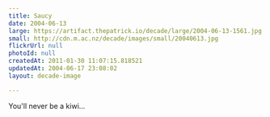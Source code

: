 ```yaml
---
title: Saucy
date: 2004-06-13
large: https://artifact.thepatrick.io/decade/large/2004-06-13-1561.jpg
small: http://cdn.m.ac.nz/decade/images/small/20040613.jpg
flickrUrl: null
photoId: null
createdAt: 2011-01-30 11:07:15.818521
updatedAt: 2004-06-17 23:08:02
layout: decade-image

---
```

You'll never be a kiwi...
